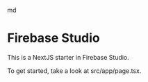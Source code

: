 md
# Firebase Studio

This is a NextJS starter in Firebase Studio.

To get started, take a look at src/app/page.tsx.

